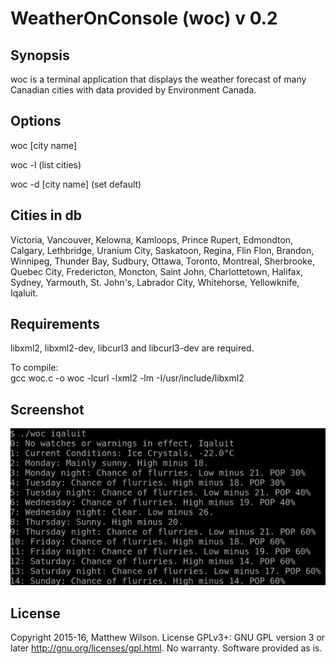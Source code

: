 # WeatherOnConsole (woc) v 0.2

## Synopsis

woc is a terminal application that displays the weather forecast of many Canadian cities with data provided by Environment Canada. 

## Options
 
woc \[city name\]

woc -l \(list cities\)

woc -d \[city name\] \(set default\)

## Cities in db
Victoria, Vancouver, Kelowna, Kamloops, Prince Rupert, Edmondton, Calgary, Lethbridge, Uranium City, Saskatoon, Regina, Flin Flon, Brandon, Winnipeg, Thunder Bay, Sudbury, Ottawa, Toronto, Montreal, Sherbrooke, Quebec City, Fredericton, Moncton, Saint John, Charlottetown, Halifax, Sydney, Yarmouth, St. John's, Labrador City, Whitehorse, Yellowknife, Iqaluit.

## Requirements

libxml2, libxml2-dev, libcurl3 and libcurl3-dev are required.

To compile:  
gcc woc.c -o woc -lcurl -lxml2 -lm -I/usr/include/libxml2

## Screenshot

![alt text](img/screenshot.jpg "woc")

## License

Copyright 2015-16, Matthew Wilson. 
License GPLv3+: GNU GPL version 3 or later http://gnu.org/licenses/gpl.html.
No warranty. Software provided as is.
